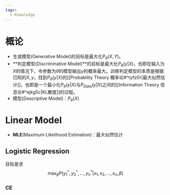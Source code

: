 ```yaml
---
tags:
  - Knowledge
---
```

# 概论
- 生成模型(Generative Model)的目标是最大化$P_\theta(X,Y)$。
- **判定模型(Discriminative Model)**的目标是最大化$P_\theta(y|X)$，也即在输入为$X$的情况下，令参数为$\theta$的模型输出$y$的概率最大。训练判定模型的本质是根据已知的$X,y$，找到$P_{\theta}(y|X)$的[[Probability Theory 概率论#^tyfz0r|最大似然估计]]，也即是一个最小化$P_{\theta}(y|X)$与$P_{Data}(y|X)$之间的[[Information Theory 信息论#^ejkg5c|KL散度]]的过程。
- 模型(Descriptive Model)：$P_\theta(X)$
# Linear Model
- **MLE**(Maximum Likelihood Estimation)：最大似然估计
## Logistic Regression
目标是求
$$\max_\beta P(y_1^*,y_2^*,...,y_n^*|x_1,x_2,...,x_n,\beta)$$
### CE
